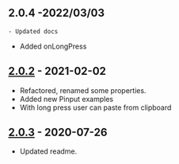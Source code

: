 ## 2.0.4 -2022/03/03
    - Updated docs
- Added onLongPress

## [2.0.2] - 2021-02-02
- Refactored, renamed some properties.
- Added new Pinput examples
- With long press user can paste from clipboard

## [2.0.3] - 2020-07-26
- Updated readme.

[2.0.2]: https://pub.dev/packages/markdown/versions/2.0.2
[2.0.3]: https://pub.dev/packages/markdown/versions/2.0.3